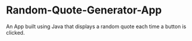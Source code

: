 # Random-Quote-Generator-App
An App built using Java that displays a random quote each time a button is clicked.
